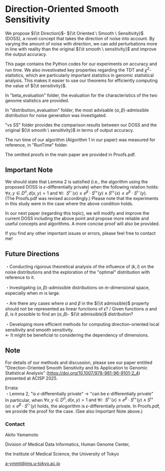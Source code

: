 # Direction-Oriented Smooth Sensitivity

We propose ${\it Direction}$- ${\it Oriented \ Smooth \ Sensitivity}$ (DOSS), a novel concept that takes the direction of noise into account. By varying the amount of noise with direction, we can add perturbations more in line with reality than the original ${\it smooth \ sensitivity}$ and improve the output accuracy.

This page contains the Python codes for our experiments on accuracy and run time. We also investivated key properties regarding the TDT and $\chi^2$-statistics, which are particularly important statistics in genomic statistical analysis. This makes it easier to use our theorems for efficiently computing the value of ${\it sensitivity}$.

In "beta_evaluation" folder, the evaluation for the characteristics of the two genome statistics are provided.

In "distribution_evaluation" folder, the most advisable $(\alpha, \beta)$-admissible distribution for noise generation was investigated.

"vs SS" folder provides the comparison results between our DOSS and the original ${\it smooth \ sensitivity}$ in terms of output accuracy.

The run time of our algorithm (Algorithm 1 in our paper) was measured for reference, in "RunTime" folder.

The omitted proofs in the main paper are provided in Proofs.pdf.

## Important Note
We should state that Lemma 2 is satisfied (i.e., the algorithm using the proposed DOSS is $\epsilon$-differentially private) when the following relation holds:  
$\forall x,y \in D^n, d(x,y)= 1 \ \mathrm{and} \ \forall i: \ \ S^{ i  -}(x) \leq e^{\beta} \cdot S^{ i  +}(y) \land S^{ i  +}(x) \leq e^{\beta} \cdot S^{ i  -}(y).$   
(The Proofs.pdf was revised accordingly.) Please note that the experiments in this study were in the case where the above condition holds.

In our next paper (regarding this topic), we will modify and improve the current DOSS including the above point and propose more reliable and useful concepts and algorithms. A more concise proof will also be provided.

If you find any other important issues or errors, please feel free to contact me!

## Future Directions

・Conducting rigorous theoretical analysis of the influence of $(k,l)$ on the noise distributions and the exploration of the "optimal" distribution with reference to it.

・Investigating $(\alpha, \beta)$-admissible distributions on $m$-dimensional space, especially when $m$ is large.

・Are there any cases where $\alpha$ and $\beta$ in the ${\it admissible}$ property should not be represented as linear functions of $\epsilon$? / Given functions $\alpha$ and $\beta$, is it possible to find an $(\alpha, \beta)$- ${\it admissible}$ distribution?

・Developing more efficient methods for computing direction-oriented local sensitivity and smooth sensitivity.  
← It might be beneficial to considering the dependency of dimensions.

## Note

For details of our methods and discussion, please see our paper entitled "Direction-Oriented Smooth Sensitivity and Its Application to Genomic Statistical Analysis" (https://doi.org/10.1007/978-981-96-9101-2_4) presented at ACISP 2025. 

Errata:  
・Lemma 2, "is $\epsilon$-differentially private" → "can be $\epsilon$-differentially private"  
In particular, when $\forall x,y \in D^n, d(x,y)= 1 \ \mathrm{and} \ \forall i: \ \ S^{ i  -}(x) \leq e^{\beta} \cdot S^{ i  +}(y) \land S^{ i  +}(x) \leq e^{\beta} \cdot S^{ i  -}(y)$ holds, the alogorithm is $\epsilon$-differentially private. In Proofs.pdf, we provide the proof for the case. (See also Important Note above.)

### Contact
Akito Yamamoto

Division of Medical Data Informatics, Human Genome Center,

the Institute of Medical Science, the University of Tokyo

a-ymmt@ims.u-tokyo.ac.jp

